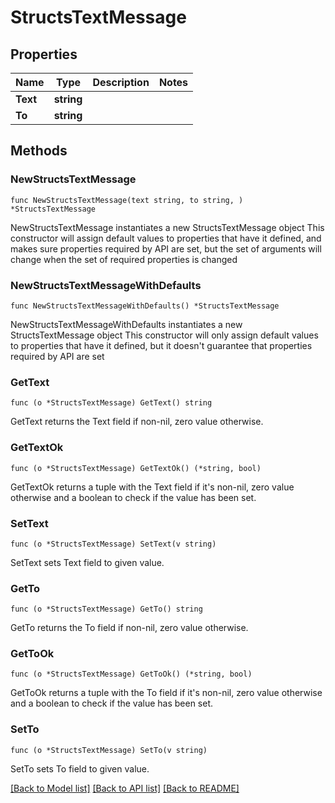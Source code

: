 # StructsTextMessage

## Properties

Name | Type | Description | Notes
------------ | ------------- | ------------- | -------------
**Text** | **string** |  | 
**To** | **string** |  | 

## Methods

### NewStructsTextMessage

`func NewStructsTextMessage(text string, to string, ) *StructsTextMessage`

NewStructsTextMessage instantiates a new StructsTextMessage object
This constructor will assign default values to properties that have it defined,
and makes sure properties required by API are set, but the set of arguments
will change when the set of required properties is changed

### NewStructsTextMessageWithDefaults

`func NewStructsTextMessageWithDefaults() *StructsTextMessage`

NewStructsTextMessageWithDefaults instantiates a new StructsTextMessage object
This constructor will only assign default values to properties that have it defined,
but it doesn't guarantee that properties required by API are set

### GetText

`func (o *StructsTextMessage) GetText() string`

GetText returns the Text field if non-nil, zero value otherwise.

### GetTextOk

`func (o *StructsTextMessage) GetTextOk() (*string, bool)`

GetTextOk returns a tuple with the Text field if it's non-nil, zero value otherwise
and a boolean to check if the value has been set.

### SetText

`func (o *StructsTextMessage) SetText(v string)`

SetText sets Text field to given value.


### GetTo

`func (o *StructsTextMessage) GetTo() string`

GetTo returns the To field if non-nil, zero value otherwise.

### GetToOk

`func (o *StructsTextMessage) GetToOk() (*string, bool)`

GetToOk returns a tuple with the To field if it's non-nil, zero value otherwise
and a boolean to check if the value has been set.

### SetTo

`func (o *StructsTextMessage) SetTo(v string)`

SetTo sets To field to given value.



[[Back to Model list]](../README.md#documentation-for-models) [[Back to API list]](../README.md#documentation-for-api-endpoints) [[Back to README]](../README.md)


